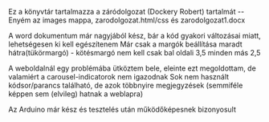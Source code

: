 Ez a könyvtár tartalmazza a záródolgozat (Dockery Robert) tartalmát
-- Enyém az images mappa, zarodolgozat.html/css és zarodolgozat1.docx

A word dokumentum már nagyjából kész, bár a kód gyakori változásai miatt, lehetségesen ki kell egészítenem
Már csak a margók beállítása maradt hátra(tükörmargó) - kötésmargó nem kell csak bal oldali 3,5 minden más 2,5

A weboldalnál egy problémába ütköztem bele, eleinte ezt megoldottam, de valamiért a carousel-indicatorok nem igazodnak
Sok nem használt kódsor/parancs található, de azok többnyire megjegyzések (semmiféle képpen sem (elvileg) hatnak a weblapra)

Az Arduino már kész és tesztelés után működőképesnek bizonyosult
